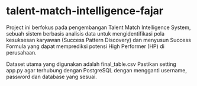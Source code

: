 # talent-match-intelligence-fajar
Project ini berfokus pada pengembangan Talent Match Intelligence System, sebuah sistem berbasis analisis data untuk mengidentifikasi pola kesuksesan karyawan (Success Pattern Discovery) dan menyusun Success Formula yang dapat memprediksi potensi High Performer (HP) di perusahaan.

Dataset utama yang digunakan adalah final_table.csv
Pastikan setting app.py agar terhubung dengan PostgreSQL dengan mengganti username, password dan database yang sesuai.

